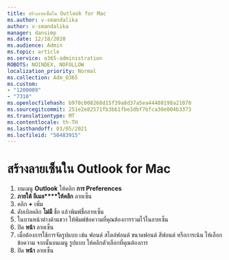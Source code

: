 ```yaml
---
title: สร้างลายเซ็นใน Outlook for Mac
ms.author: v-smandalika
author: v-smandalika
manager: dansimp
ms.date: 12/18/2020
ms.audience: Admin
ms.topic: article
ms.service: o365-administration
ROBOTS: NOINDEX, NOFOLLOW
localization_priority: Normal
ms.collection: Adm_O365
ms.custom:
- "1200009"
- "7310"
ms.openlocfilehash: b970c008268d15f39a8d37a5ea44488198a21070
ms.sourcegitcommit: 251e2e82571fb3bb1fbe3dbf7bfca30e004b3373
ms.translationtype: MT
ms.contentlocale: th-TH
ms.lasthandoff: 03/05/2021
ms.locfileid: "50483915"
---
```

# <a name="create-a-signature-in-outlook-for-mac"></a>สร้างลายเซ็นใน Outlook for Mac

1.  บนเมนู **Outlook** ให้คลิก **การ Preferences**
2.  **ภายใต้ อีเมล****ให้คลิก** ลายเซ็น
3.  คลิก **+** เพิ่ม
4.  ดับเบิลคลิก **ไม่มี** ชื่อ แล้วพิมพ์ชื่อลายเซ็น
5.  ในบานหน้าต่างด้านขวา ให้พิมพ์ข้อความที่คุณต้องการรวมไว้ในลายเซ็น
6.  ปิด **หน้า** ลายเซ็น
7.  เมื่อต้องการใช้การจัดรูปแบบ เช่น ฟอนต์ สไตล์ฟอนต์ ขนาดฟอนต์ สีฟอนต์ หรือการเน้น ให้เลือกข้อความ จากนั้นบนเมนู รูปแบบ ให้คลิกตัวเลือกที่คุณต้องการ
8.  ปิด **หน้า** ลายเซ็น

